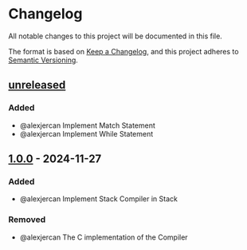 # Changelog

All notable changes to this project will be documented in this file.

The format is based on [Keep a Changelog](https://keepachangelog.com/en/1.1.0/),
and this project adheres to [Semantic Versioning](https://semver.org/spec/v2.0.0.html).

## [unreleased]

### Added

- @alexjercan Implement Match Statement
- @alexjercan Implement While Statement

## [1.0.0] - 2024-11-27

### Added

- @alexjercan Implement Stack Compiler in Stack

### Removed

- @alexjercan The C implementation of the Compiler

[unreleased]: https://github.com/alexjercan/stack-lang-c/compare/v1.0.0...HEAD
[1.0.0]: https://github.com/alexjercan/stack-lang-c/releases/tag/v1.0.0

